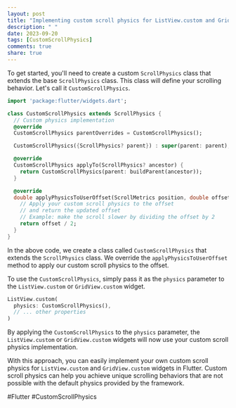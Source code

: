 ```yaml
---
layout: post
title: "Implementing custom scroll physics for ListView.custom and GridView.custom in Flutter"
description: " "
date: 2023-09-20
tags: [CustomScrollPhysics]
comments: true
share: true
---
```


To get started, you'll need to create a custom `ScrollPhysics` class that extends the base `ScrollPhysics` class. This class will define your scrolling behavior. Let's call it `CustomScrollPhysics`.

```dart
import 'package:flutter/widgets.dart';

class CustomScrollPhysics extends ScrollPhysics {
  // Custom physics implementation
  @override
  CustomScrollPhysics parentOverrides = CustomScrollPhysics();

  CustomScrollPhysics({ScrollPhysics? parent}) : super(parent: parent);

  @override
  CustomScrollPhysics applyTo(ScrollPhysics? ancestor) {
    return CustomScrollPhysics(parent: buildParent(ancestor));
  }

  @override
  double applyPhysicsToUserOffset(ScrollMetrics position, double offset) {
    // Apply your custom scroll physics to the offset
    // and return the updated offset
    // Example: make the scroll slower by dividing the offset by 2
    return offset / 2;
  }
}
```
In the above code, we create a class called `CustomScrollPhysics` that extends the `ScrollPhysics` class. We override the `applyPhysicsToUserOffset` method to apply our custom scroll physics to the offset.

To use the `CustomScrollPhysics`, simply pass it as the `physics` parameter to the `ListView.custom` or `GridView.custom` widget.

```dart
ListView.custom(
  physics: CustomScrollPhysics(),
  // ... other properties
)
```

By applying the `CustomScrollPhysics` to the `physics` parameter, the `ListView.custom` or `GridView.custom` widgets will now use your custom scroll physics implementation.

With this approach, you can easily implement your own custom scroll physics for `ListView.custom` and `GridView.custom` widgets in Flutter. Custom scroll physics can help you achieve unique scrolling behaviors that are not possible with the default physics provided by the framework.

#Flutter #CustomScrollPhysics